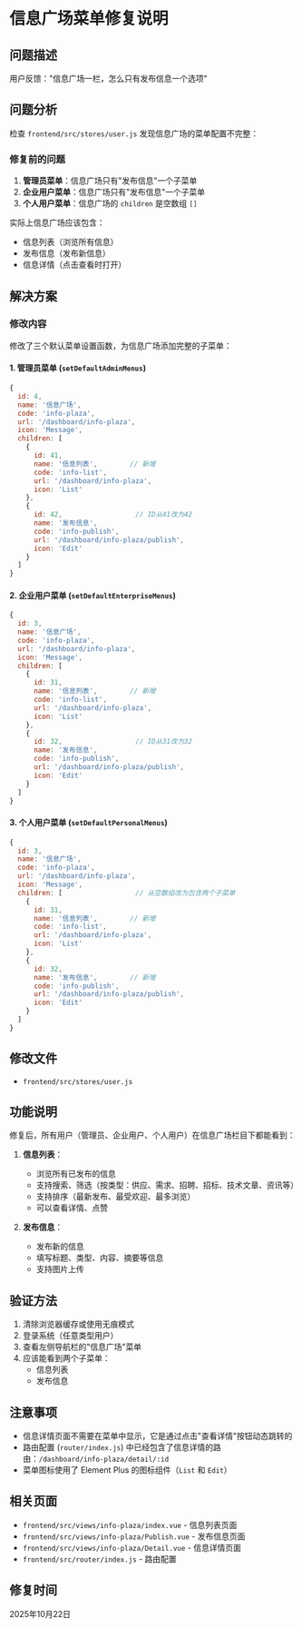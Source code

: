 # 信息广场菜单修复说明

## 问题描述

用户反馈："信息广场一栏，怎么只有发布信息一个选项"

## 问题分析

检查 `frontend/src/stores/user.js` 发现信息广场的菜单配置不完整：

### 修复前的问题

1. **管理员菜单**：信息广场只有"发布信息"一个子菜单
2. **企业用户菜单**：信息广场只有"发布信息"一个子菜单
3. **个人用户菜单**：信息广场的 `children` 是空数组 `[]`

实际上信息广场应该包含：
- 信息列表（浏览所有信息）
- 发布信息（发布新信息）
- 信息详情（点击查看时打开）

## 解决方案

### 修改内容

修改了三个默认菜单设置函数，为信息广场添加完整的子菜单：

#### 1. 管理员菜单 (`setDefaultAdminMenus`)

```javascript
{
  id: 4,
  name: '信息广场',
  code: 'info-plaza',
  url: '/dashboard/info-plaza',
  icon: 'Message',
  children: [
    {
      id: 41,
      name: '信息列表',        // 新增
      code: 'info-list',
      url: '/dashboard/info-plaza',
      icon: 'List'
    },
    {
      id: 42,                  // ID从41改为42
      name: '发布信息',
      code: 'info-publish',
      url: '/dashboard/info-plaza/publish',
      icon: 'Edit'
    }
  ]
}
```

#### 2. 企业用户菜单 (`setDefaultEnterpriseMenus`)

```javascript
{
  id: 3,
  name: '信息广场',
  code: 'info-plaza',
  url: '/dashboard/info-plaza',
  icon: 'Message',
  children: [
    {
      id: 31,
      name: '信息列表',        // 新增
      code: 'info-list',
      url: '/dashboard/info-plaza',
      icon: 'List'
    },
    {
      id: 32,                  // ID从31改为32
      name: '发布信息',
      code: 'info-publish',
      url: '/dashboard/info-plaza/publish',
      icon: 'Edit'
    }
  ]
}
```

#### 3. 个人用户菜单 (`setDefaultPersonalMenus`)

```javascript
{
  id: 3,
  name: '信息广场',
  code: 'info-plaza',
  url: '/dashboard/info-plaza',
  icon: 'Message',
  children: [                  // 从空数组改为包含两个子菜单
    {
      id: 31,
      name: '信息列表',        // 新增
      code: 'info-list',
      url: '/dashboard/info-plaza',
      icon: 'List'
    },
    {
      id: 32,
      name: '发布信息',        // 新增
      code: 'info-publish',
      url: '/dashboard/info-plaza/publish',
      icon: 'Edit'
    }
  ]
}
```

## 修改文件

- `frontend/src/stores/user.js`

## 功能说明

修复后，所有用户（管理员、企业用户、个人用户）在信息广场栏目下都能看到：

1. **信息列表**：
   - 浏览所有已发布的信息
   - 支持搜索、筛选（按类型：供应、需求、招聘、招标、技术文章、资讯等）
   - 支持排序（最新发布、最受欢迎、最多浏览）
   - 可以查看详情、点赞

2. **发布信息**：
   - 发布新的信息
   - 填写标题、类型、内容、摘要等信息
   - 支持图片上传

## 验证方法

1. 清除浏览器缓存或使用无痕模式
2. 登录系统（任意类型用户）
3. 查看左侧导航栏的"信息广场"菜单
4. 应该能看到两个子菜单：
   - 信息列表
   - 发布信息

## 注意事项

- 信息详情页面不需要在菜单中显示，它是通过点击"查看详情"按钮动态跳转的
- 路由配置 (`router/index.js`) 中已经包含了信息详情的路由：`/dashboard/info-plaza/detail/:id`
- 菜单图标使用了 Element Plus 的图标组件（`List` 和 `Edit`）

## 相关页面

- `frontend/src/views/info-plaza/index.vue` - 信息列表页面
- `frontend/src/views/info-plaza/Publish.vue` - 发布信息页面
- `frontend/src/views/info-plaza/Detail.vue` - 信息详情页面
- `frontend/src/router/index.js` - 路由配置

## 修复时间

2025年10月22日

